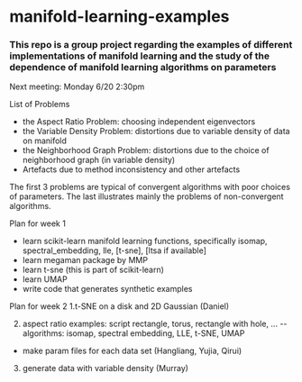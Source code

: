 # manifold-learning-examples
### This repo is a group project regarding the examples of different implementations of manifold learning and the study of the dependence of manifold learning algorithms on parameters

Next meeting: Monday 6/20 2:30pm

List of Problems
* the Aspect Ratio Problem: choosing independent eigenvectors
* the Variable Density Problem: distortions due to variable density of data on manifold
* the Neighborhood Graph Problem: distortions due to the choice of neighborhood graph (in variable density)
* Artefacts due to method inconsistency and other artefacts

The first 3 problems are typical of convergent algorithms with poor choices of parameters. The last illustrates mainly the problems of non-convergent algorithms. 

Plan for week 1

* learn scikit-learn manifold learning functions, specifically isomap, spectral_embedding, lle, [t-sne], [ltsa if available]
* learn megaman package by MMP
* learn t-sne (this is part of scikit-learn)
* learn UMAP
* write code that generates synthetic examples

Plan for week 2
 1.t-SNE on a disk and 2D Gaussian (Daniel) 
 
 2. aspect ratio examples: script rectangle, torus, rectangle with hole, ...
-- algorithms: isomap, spectral embedding, LLE, t-SNE, UMAP
- make param files for each data set (Hangliang, Yujia, Qirui)

 3. generate data with variable density (Murray)
